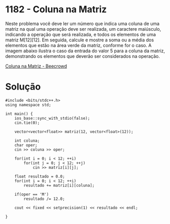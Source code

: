 # 1182 - Coluna na Matriz

Neste problema você deve ler um número que indica uma coluna de uma matriz na qual uma operação deve ser realizada, um caractere maiúsculo, indicando a operação que será realizada, e todos os elementos de uma matriz M[12][12]. Em seguida, calcule e mostre a soma ou a média dos elementos que estão na área verde da matriz, conforme for o caso. A imagem abaixo ilustra o caso da entrada do valor 5 para a coluna da matriz, demonstrando os elementos que deverão ser considerados na operação.

[Coluna na Matriz - Beecrowd](https://www.beecrowd.com.br/judge/pt/problems/view/1182)

# Solução

```
#include <bits/stdc++.h>
using namespace std;

int main() {
    ios_base::sync_with_stdio(false);
    cin.tie(0);

    vector<vector<float>> matriz(12, vector<float>(12));

    int coluna;
    char oper;
    cin >> coluna >> oper;

    for(int i = 0; i < 12; ++i)
        for(int j = 0; j < 12; ++j)
            cin >> matriz[i][j];

    float resultado = 0.0;
    for(int i = 0; i < 12; ++i)
        resultado += matriz[i][coluna];

    if(oper == 'M')
        resultado /= 12.0;

    cout << fixed << setprecision(1) << resultado << endl;

}
```